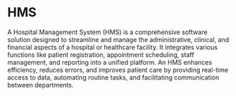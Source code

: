 # HMS 
A Hospital Management System (HMS) is a comprehensive software solution designed to streamline and manage the administrative, clinical, and financial aspects of a hospital or healthcare facility. It integrates various functions like patient registration, appointment scheduling,   staff management, and reporting into a unified platform. An HMS enhances efficiency, reduces errors, and improves patient care by providing real-time access to data, automating routine tasks, and facilitating communication between departments.
